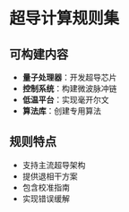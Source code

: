 # 超导计算规则集

## 可构建内容

* **量子处理器**：开发超导芯片
* **控制系统**：构建微波脉冲链
* **低温平台**：实现毫开尔文
* **算法库**：创建专用算法

## 规则特点

- 支持主流超导架构
- 提供退相干方案
- 包含校准指南
- 实现错误缓解
